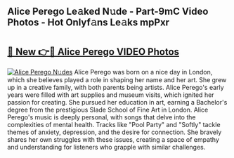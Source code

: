 ## Alice Perego Le𝚊ked N𝚞de - Part-9mC Video Photos - Hot Onlyf𝚊ns Le𝚊ks mpPxr

# <h2><a href="http://ac46235.deff.icu/?id=Alice+Perego">🔗 New 👉🔴 Alice Perego VIDEO Photos</a></h2>

[![Alice Perego N𝚞des](https://i.imgur.com/rIISA9y.gif)](http://ac46235.deff.icu/?id=Alice+Perego)
Alice Perego was born on a nice day in London, which she believes played a role in shaping her name and her art. She grew up in a creative family, with both parents being artists. Alice Perego's early years were filled with art supplies and museum visits, which ignited her passion for creating. She pursued her education in art, earning a Bachelor's degree from the prestigious Slade School of Fine Art in London. Alice Perego's music is deeply personal, with songs that delve into the complexities of mental health. Tracks like "Pool Party" and "Softly" tackle themes of anxiety, depression, and the desire for connection. She bravely shares her own struggles with these issues, creating a space of empathy and understanding for listeners who grapple with similar challenges.
